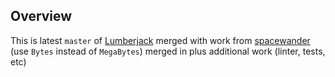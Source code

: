 ## Overview

This is latest `master` of [Lumberjack](https://github.com/saucelabs/lumberjack) merged with work from [spacewander](https://github.com/spacewander/lumberjack/commit/a748684e09fb28daea4956f2e764123c02bd3273?branch=a748684e09fb28daea4956f2e764123c02bd3273&diff=split) (use `Bytes` instead of `MegaBytes`) merged in plus additional work (linter, tests, etc)
